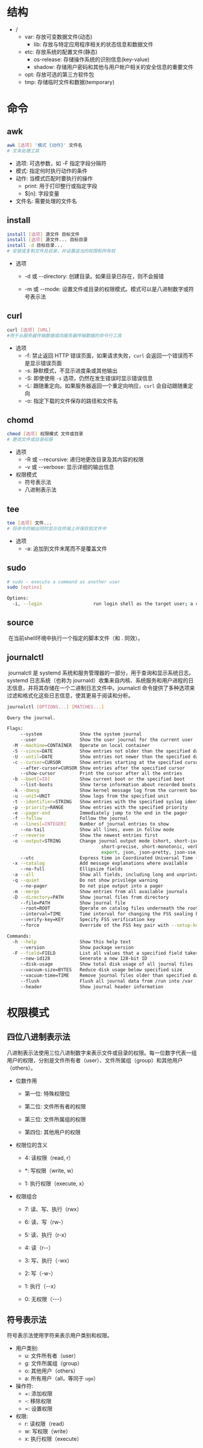 # 结构

- /
  - var: 存放可变数据文件(动态)
    - lib: 存放与特定应用程序相关的状态信息和数据文件
  - etc: 存放系统的配置文件(静态)
    - os-release: 存储操作系统的识别信息(key-value)
    - shadow: 存储用户密码和其他与用户帐户相关的安全信息的重要文件
  - opt: 存放可选的第三方软件包
  - tmp: 存储临时文件和数据(temporary)

# 命令

## awk

```bash
awk [选项] '模式 {动作}' 文件名
# 文本处理工具
```

- 选项: 可选参数，如 -F 指定字段分隔符
- 模式: 指定何时执行动作的条件
- 动作: 当模式匹配时要执行的操作
  - print: 用于打印整行或指定字段
  - $[n]: 字段变量
- 文件名: 需要处理的文件名

## install

```bash
install [选项] 源文件 目标文件
install [选项] 源文件... 目标目录
install -d 目标目录...
# 安装或复制文件及目录，并设置适当的权限和所有权
```

- 选项

  - -d 或 --directory: 创建目录。如果目录已存在，则不会报错

  - -m 或 --mode: 设置文件或目录的权限模式。模式可以是八进制数字或符号表示法

## curl

```bash
curl [选项] [URL]
#用于从服务器传输数据或向服务器传输数据的命令行工具
```

- 选项
  - -f: 禁止返回 HTTP 错误页面，如果请求失败，`curl` 会返回一个错误而不是显示错误页面
  - -s: 静默模式，不显示进度条或其他输出
  - -S: 即使使用 `-s` 选项，仍然在发生错误时显示错误信息
  - -L: 跟随重定向。如果服务器返回一个重定向响应，`curl` 会自动跟随重定向
  - -o: 指定下载的文件保存的路径和文件名

## chomd

```bash
chmod [选项] 权限模式 文件或目录
# 更改文件或目录权限
```

- 选项
  - -R 或 --recursive: 递归地更改目录及其内容的权限
  - -v 或 --verbose: 显示详细的输出信息
- 权限模式
  - 符号表示法
  - 八进制表示法

## tee

```bash
tee [选项] 文件...
# 将命令的输出同时显示在终端上并保存到文件中
```

- 选项
  - -a: 追加到文件末尾而不是覆盖文件

## sudo

```bash
# sudo - execute a command as another user
sudo [optins]

Options:
  -i, --login                   run login shell as the target user; a command may also be specified
```

## source

​	在当前shell环境中执行一个指定的脚本文件（和 . 同效）。

## journalctl

​	journalctl 是 systemd 系统和服务管理器的一部分，用于查询和显示系统日志。systemd 日志系统（也称为 journald）收集来自内核、系统服务和用户进程的日志信息，并将其存储在一个二进制日志文件中。journalctl 命令提供了多种选项来过滤和格式化这些日志信息，使其更易于阅读和分析。

```bash
journalctl [OPTIONS...] [MATCHES...]

Query the journal.

Flags:
     --system              Show the system journal
     --user                Show the user journal for the current user
  -M --machine=CONTAINER   Operate on local container
  -S --since=DATE          Show entries not older than the specified date
  -U --until=DATE          Show entries not newer than the specified date
  -c --cursor=CURSOR       Show entries starting at the specified cursor
     --after-cursor=CURSOR Show entries after the specified cursor
     --show-cursor         Print the cursor after all the entries
  -b --boot[=ID]           Show current boot or the specified boot
     --list-boots          Show terse information about recorded boots
  -k --dmesg               Show kernel message log from the current boot
  -u --unit=UNIT           Show logs from the specified unit
  -t --identifier=STRING   Show entries with the specified syslog identifier
  -p --priority=RANGE      Show entries with the specified priority
  -e --pager-end           Immediately jump to the end in the pager
  -f --follow              Follow the journal
  -n --lines[=INTEGER]     Number of journal entries to show
     --no-tail             Show all lines, even in follow mode
  -r --reverse             Show the newest entries first
  -o --output=STRING       Change journal output mode (short, short-iso,
                                   short-precise, short-monotonic, verbose,
                                   export, json, json-pretty, json-sse, cat)
     --utc                 Express time in Coordinated Universal Time (UTC)
  -x --catalog             Add message explanations where available
     --no-full             Ellipsize fields
  -a --all                 Show all fields, including long and unprintable
  -q --quiet               Do not show privilege warning
     --no-pager            Do not pipe output into a pager
  -m --merge               Show entries from all available journals
  -D --directory=PATH      Show journal files from directory
     --file=PATH           Show journal file
     --root=ROOT           Operate on catalog files underneath the root ROOT
     --interval=TIME       Time interval for changing the FSS sealing key
     --verify-key=KEY      Specify FSS verification key
     --force               Override of the FSS key pair with --setup-keys

Commands:
  -h --help                Show this help text
     --version             Show package version
  -F --field=FIELD         List all values that a specified field takes
     --new-id128           Generate a new 128-bit ID
     --disk-usage          Show total disk usage of all journal files
     --vacuum-size=BYTES   Reduce disk usage below specified size
     --vacuum-time=TIME    Remove journal files older than specified date
     --flush               Flush all journal data from /run into /var
     --header              Show journal header information

```



# 权限模式

##  四位八进制表示法

​	八进制表示法使用三位八进制数字来表示文件或目录的权限。每一位数字代表一组用户的权限，分别是文件所有者（user）、文件所属组（group）和其他用户（others）。

- 位数作用

  - 第一位: 特殊权限位

  - 第二位: 文件所有者的权限

  - 第三位: 文件所属组的权限

  - 第四位: 其他用户的权限

- 权限位的含义

  - 4: 读权限（read, r）

  - *: 写权限（write, w）

  - 1: 执行权限（execute, x）

- 权限组合

  - 7: 读、写、执行（rwx）

  - 6: 读、写（rw-）

  - 5: 读、执行（r-x）

  - 4: 读（r--）

  - 3: 写、执行（-wx）

  - 2: 写（-w-）

  - 1: 执行（--x）

  - 0: 无权限（---）

##  符号表示法

符号表示法使用字符来表示用户类别和权限。

- 用户类别: 
  - u: 文件所有者（user）
  - g: 文件所属组（group）
  - o: 其他用户（others）
  - a: 所有用户（all，等同于 `ugo`）
- 操作符: 
  - +: 添加权限
  - -: 移除权限
  - =: 设置权限
- 权限: 
  - r: 读权限（read）
  - w: 写权限（write）
  - x: 执行权限（execute）